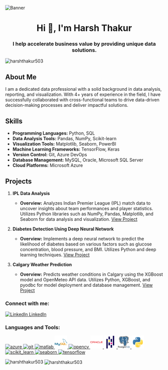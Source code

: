 ![Banner](https://miro.medium.com/v2/resize:fit:4800/format:webp/0*P05QRp-DLjilPC6L.png)

<h1 align="center">Hi 👋, I'm Harsh Thakur</h1>
<h3 align="center">I help accelerate business value by providing unique data solutions.</h3>

<p align="left">
  <img src="https://komarev.com/ghpvc/?username=harshthakur503&label=Profile%20views&color=0e75b6&style=flat" alt="harshthakur503" />
</p>

## About Me

I am a dedicated data professional with a solid background in data analysis, reporting, and visualization. With 4+ years of experience in the field, I have successfully collaborated with cross-functional teams to drive data-driven decision-making processes and deliver impactful solutions.

## Skills

- **Programming Languages:** Python, SQL
- **Data Analysis Tools:** Pandas, NumPy, Scikit-learn
- **Visualization Tools:** Matplotlib, Seaborn, PowerBI
- **Machine Learning Frameworks:** TensorFlow, Keras
- **Version Control:** Git, Azure DevOps
- **Database Management:** MySQL, Oracle, Microsoft SQL Server
- **Cloud Platforms:** Microsoft Azure

## Projects

1. **IPL Data Analysis**
   - **Overview:** Analyzes Indian Premier League (IPL) match data to uncover insights about team performances and player statistics. Utilizes Python libraries such as NumPy, Pandas, Matplotlib, and Seaborn for data analysis and visualization. [View Project](https://github.com/harshthakur503/IPL-Data-Analysis)

2. **Diabetes Detection Using Deep Neural Network**
   - **Overview:** Implements a deep neural network to predict the likelihood of diabetes based on various factors such as glucose concentration, blood pressure, and BMI. Utilizes Python and deep learning techniques. [View Project](https://github.com/harshthakur503/Diabetes-Detection)

3. **Calgary Weather Prediction**
   - **Overview:** Predicts weather conditions in Calgary using the XGBoost model and OpenMeteo API data. Utilizes Python, XGBoost, and pyodbc for model deployment and database management. [View Project](https://github.com/harshthakur503/Calgary-Weather-Prediction-/blob/main/calgary_weather_prediction.ipynb)



<h3 align="left">Connect with me:</h3>
<p align="left">
  <a href="https://www.linkedin.com/in/harsh-thakur-137959b9/" target="_blank">
    <img src="https://raw.githubusercontent.com/rahuldkjain/github-profile-readme-generator/master/src/images/icons/Social/linked-in-alt.svg" alt="LinkedIn" height="30" width="40" />
  </a> <a href="https://www.linkedin.com/in/harsh-thakur-137959b9/" target="_blank">LinkedIn</a>
</p>


<h3 align="left">Languages and Tools:</h3>
<p align="left">
  <a href="https://azure.microsoft.com/en-in/" target="_blank" rel="noreferrer">
    <img src="https://www.vectorlogo.zone/logos/microsoft_azure/microsoft_azure-icon.svg" alt="azure" width="40" height="40"/>
  </a>
  <a href="https://git-scm.com/" target="_blank" rel="noreferrer">
    <img src="https://www.vectorlogo.zone/logos/git-scm/git-scm-icon.svg" alt="git" width="40" height="40"/>
  </a>
  <a href="https://www.mathworks.com/" target="_blank" rel="noreferrer">
    <img src="https://upload.wikimedia.org/wikipedia/commons/2/21/Matlab_Logo.png" alt="matlab" width="40" height="40"/>
  </a>
  <a href="https://www.mysql.com/" target="_blank" rel="noreferrer">
    <img src="https://raw.githubusercontent.com/devicons/devicon/master/icons/mysql/mysql-original-wordmark.svg" alt="mysql" width="40" height="40"/>
  </a>
  <a href="https://opencv.org/" target="_blank" rel="noreferrer">
    <img src="https://www.vectorlogo.zone/logos/opencv/opencv-icon.svg" alt="opencv" width="40" height="40"/>
  </a>
  <a href="https://www.oracle.com/" target="_blank" rel="noreferrer">
    <img src="https://raw.githubusercontent.com/devicons/devicon/master/icons/oracle/oracle-original.svg" alt="oracle" width="40" height="40"/>
  </a>
  <a href="https://pandas.pydata.org/" target="_blank" rel="noreferrer">
    <img src="https://raw.githubusercontent.com/devicons/devicon/2ae2a900d2f041da66e950e4d48052658d850630/icons/pandas/pandas-original.svg" alt="pandas" width="40" height="40"/>
  </a>
  <a href="https://www.postgresql.org" target="_blank" rel="noreferrer">
    <img src="https://raw.githubusercontent.com/devicons/devicon/master/icons/postgresql/postgresql-original-wordmark.svg" alt="postgresql" width="40" height="40"/>
  </a>
  <a href="https://www.python.org" target="_blank" rel="noreferrer">
    <img src="https://raw.githubusercontent.com/devicons/devicon/master/icons/python/python-original.svg" alt="python" width="40" height="40"/>
  </a>
  <a href="https://scikit-learn.org/" target="_blank" rel="noreferrer">
    <img src="https://upload.wikimedia.org/wikipedia/commons/0/05/Scikit_learn_logo_small.svg" alt="scikit_learn" width="40" height="40"/>
  </a>
  <a href="https://seaborn.pydata.org/" target="_blank" rel="noreferrer">
    <img src="https://seaborn.pydata.org/_images/logo-mark-lightbg.svg" alt="seaborn" width="40" height="40"/>
  </a>
  <a href="https://www.tensorflow.org" target="_blank" rel="noreferrer">
    <img src="https://www.vectorlogo.zone/logos/tensorflow/tensorflow-icon.svg" alt="tensorflow" width="40" height="40"/>
  </a>
</p>

<p><img align="left" src="https://github-readme-stats.vercel.app/api/top-langs?username=harshthakur503&show_icons=true&locale=en&layout=compact" alt="harshthakur503" /></p>

<p>&nbsp;<img align="center" src="https://github-readme-stats.vercel.app/api?username=harshthakur503&show_icons=true&locale=en" alt="harshthakur503" /></p>
